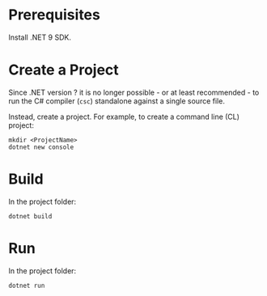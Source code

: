 # Prerequisites
Install .NET 9 SDK.

# Create a Project
Since .NET version ? it is no longer possible - or at least recommended - to run the C# compiler (`csc`) standalone against a single source file.

Instead, create a project. For example, to create a command line (CL) project:

```
mkdir <ProjectName>
dotnet new console
```

# Build
In the project folder:

```
dotnet build
```

# Run
In the project folder:

```
dotnet run
```